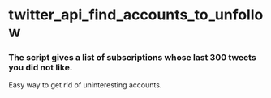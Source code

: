 # twitter_api_find_accounts_to_unfollow

<h3>The script gives a list of subscriptions whose last 300 tweets you did not like.</h3>
<p>Easy way to get rid of uninteresting accounts.</p>
